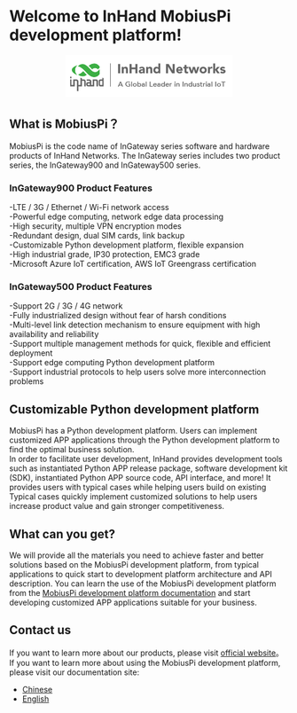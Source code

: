 # **Welcome to InHand MobiusPi development platform!**
<div align=center>

  ![](images/2020-01-06-16-46-51.png)
</div>

## **What is MobiusPi？**
MobiusPi is the code name of InGateway series software and hardware products of InHand Networks. The InGateway series includes two product series, the InGateway900 and InGateway500 series.  <br/>
### InGateway900 Product Features
-LTE / 3G / Ethernet / Wi-Fi network access  <br/>
-Powerful edge computing, network edge data processing  <br/>
-High security, multiple VPN encryption modes  <br/>
-Redundant design, dual SIM cards, link backup  <br/>
-Customizable Python development platform, flexible expansion  <br/>
-High industrial grade, IP30 protection, EMC3 grade  <br/>
-Microsoft Azure IoT certification, AWS IoT Greengrass certification
### InGateway500 Product Features
-Support 2G / 3G / 4G network  <br/>
-Fully industrialized design without fear of harsh conditions  <br/>
-Multi-level link detection mechanism to ensure equipment with high availability and reliability  <br/>
-Support multiple management methods for quick, flexible and efficient deployment  <br/>
-Support edge computing Python development platform  <br/>
-Support industrial protocols to help users solve more interconnection problems
## **Customizable Python development platform**
MobiusPi has a Python development platform. Users can implement customized APP applications through the Python development platform to find the optimal business solution.  <br/>
In order to facilitate user development, InHand provides development tools such as instantiated Python APP release package, software development kit (SDK), instantiated Python APP source code,  API interface, and more! It provides users with typical cases while helping users build on existing Typical cases quickly implement customized solutions to help users increase product value and gain stronger competitiveness.
## **What can you get?**
We will provide all the materials you need to achieve faster and better solutions based on the MobiusPi development platform, from typical applications to quick start to development platform architecture and API description. You can learn the use of the MobiusPi development platform from the [MobiusPi development platform documentation](https://ingateway-development-docs-en.readthedocs.io/en/latest/) and start developing customized APP applications suitable for your business.
## **Contact us**
If you want to learn more about our products, please visit [official website](https://www.inhandnetworks.com/)。  <br/>
If you want to learn more about using the MobiusPi development platform, please visit our documentation site:
- [Chinese](https://ingateway-development-docs.readthedocs.io/zh_CN/latest/index.html)
- [English](https://ingateway-development-docs-en.readthedocs.io/en/latest/)
